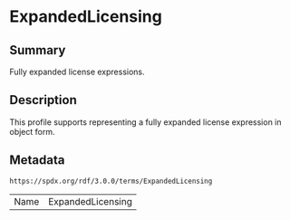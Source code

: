 <!-- Automatically generated by spec-parser v2.3.0 on 2024-07-09T17:43:37.025898+00:00 -->
<!-- SPDX-License-Identifier: Community-Spec-1.0 -->

# ExpandedLicensing

## Summary

Fully expanded license expressions.


## Description

This profile supports representing a fully expanded license expression in
object form.


## Metadata

`https://spdx.org/rdf/3.0.0/terms/ExpandedLicensing`


| | |
|---|---|
| Name | ExpandedLicensing |





